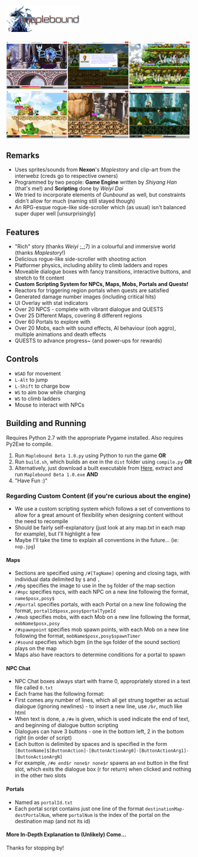 # <img src="MapleBound/MapleBound.png" width = '40%'/>
<div>
<img src="ScreenShots/screenshot3.png" width = '33%'/><img src="ScreenShots/screenshot1.png" width = '33%'/><img src="ScreenShots/screenshot2.png" width = '33%'/>
</div>
<div>
<img src="ScreenShots/screenshot5.png" width = '33%'/><img src="ScreenShots/screenshot6.png" width = '33%'/><img src="ScreenShots/screenshot7.png" width = '33%'/>
</div>

## Remarks
- Uses sprites/sounds from **Nexon**'s *Maplestory* and clip-art from the interwebz (creds go to respective owners)
- Programmed by two people: **Game Engine** written by *Shiyang Han* (that's me!) and **Scripting** done by *Weiyi Dai*
- We tried to incorporate elements of *Gunbound* as well, but constraints didn't allow for much (naming still stayed though)
- An RPG-esque rogue-like side-scroller which (as usual) isn't balanced super duper well [unsurprisingly]

## Features
- "Rich" story (thanks *Weiyi* ;_;7) in a colourful and immersive world (thanks *Maplestory*!)
- Delicious rogue-like side-scroller with shooting action
- Platformer physics, including ability to climb ladders and ropes
- Moveable dialogue boxes with fancy transitions, interactive buttons, and stretch to fit content
- **Custom Scripting System for NPCs, Maps, Mobs, Portals and Quests!**
- Reactors for triggering region portals when quests are satisfied
- Generated damage number images (including critical hits)
- UI Overlay with stat indicators
- Over 20 NPCS - complete with vibrant dialogue and QUESTS
- Over 25 Different Maps, covering 8 different regions
- Over 60 Portals to explore with
- Over 20 Mobs, each with sound effects, AI behaviour (ooh aggro), multiple animations and death effects
- QUESTS to advance progress~ (and power-ups for rewards)

## Controls
- `WSAD` for movement
- `L-Alt` to jump
- `L-Shift` to charge bow
- `WS` to aim bow while charging
- `WS` to climb ladders
- Mouse to interact with NPCs

## Building and Running
Requires Python 2.7 with the appropriate Pygame installed. Also requires Py2Exe to compile.
1) Run `Maplebound Beta 1.0.py` using Python to run the game **OR**
2) Run `build.sh`, which builds an exe in the `dist` folder using `compile.py` **OR**
3) Alternatively, just download a built executable from [Here](http://www.mediafire.com/file/qkk832smqf2pomw/MapleBound_Beta_v1.0.rar), extract and run `Maplebound Beta 1.0.exe` **AND**
4) "Have Fun :)"

### Regarding Custom Content (if you're curious about the engine)
- We use a custom scripting system which follows a set of conventions to allow for a great amount of flexibility when designing content without the need to recompile
- Should be fairly self-explanatory (just look at any map.txt in each map for example), but I'll highlight a few
- Maybe I'll take the time to explain all conventions in the future... (ie: `nop.jpg`)

#### Maps
- Sections are specified using `/#[TagName]` opening and closing tags, with individual data delimited by `$` and `,`
- `/#bg` specifies the image to use in the `bg` folder of the map section
- `/#npc` specifies npcs, with each NPC on a new line following the format, `name$posx,posy$`
- `/#portal` specifies portals, with each Portal on a new line following the format, `portalId$posx,posy$portalTypeId`
- `/#mob` specifies mobs, with each Mob on a new line following the format, `mobName$posx,posy`
- `/#spawnpoint` specifies mob spawn points, with each Mob on a new line following the format, `mobName$posx,posy$spawnTimer`
- `/#sound` specifies which bgm (in the `bgm` folder of the sound section) plays on the map
- Maps also have reactors to determine conditions for a portal to spawn

#### NPC Chat
- NPC Chat boxes always start with frame 0, appropriately stored in a text file called `0.txt`
- Each frame has the following format:
- First comes any number of lines, which all get strung together as actual dialogue (ignoring newlines) - to insert a new line, use `/br`, much like html
- When text is done, a `/#e` is given, which is used indicate the end of text, and beginning of dialogue button scripting
- Dialogues can have 3 buttons - one in the bottom left, 2 in the bottom right (in order of script)
- Each button is delimited by spaces and is specified in the form `[ButtonName]$[ButtonAction]-[ButtonActionArg0]-[ButtonActionArg1]-[ButtonActionArgN]`
- For example, `/#e end$r none$r none$r` spawns an `end` button in the first slot, which exits the dialogue box (r for return) when clicked and nothing in the other two slots

#### Portals
- Named as `portalId.txt`
- Each portal script contains just one line of the format `destinationMap-destPortalNum`, where `portalNum` is the index of the portal on the destination map (and not its id)

#### More In-Depth Explanation to (Unlikely) Come...
Thanks for stopping by!
